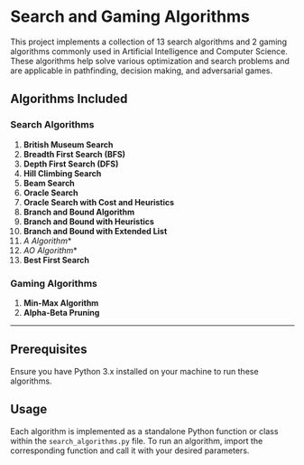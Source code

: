 # Search and Gaming Algorithms

This project implements a collection of 13 search algorithms and 2 gaming algorithms commonly used in Artificial Intelligence and Computer Science. These algorithms help solve various optimization and search problems and are applicable in pathfinding, decision making, and adversarial games.

## Algorithms Included

### Search Algorithms
1. **British Museum Search**
2. **Breadth First Search (BFS)**
3. **Depth First Search (DFS)**
4. **Hill Climbing Search**
5. **Beam Search**
6. **Oracle Search**
7. **Oracle Search with Cost and Heuristics**
8. **Branch and Bound Algorithm**
9. **Branch and Bound with Heuristics**
10. **Branch and Bound with Extended List**
11. **A* Algorithm**
12. **AO* Algorithm**
13. **Best First Search**

### Gaming Algorithms
1. **Min-Max Algorithm**
2. **Alpha-Beta Pruning**

---

## Prerequisites

Ensure you have Python 3.x installed on your machine to run these algorithms.

## Usage

Each algorithm is implemented as a standalone Python function or class within the `search_algorithms.py` file. To run an algorithm, import the corresponding function and call it with your desired parameters.
